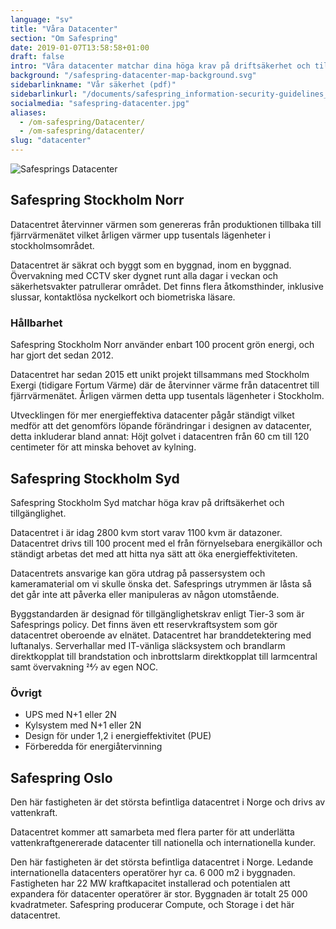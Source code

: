 ```yaml
---
language: "sv"
title: "Våra Datacenter"
section: "Om Safespring"
date: 2019-01-07T13:58:58+01:00
draft: false
intro: "Våra datacenter matchar dina höga krav på driftsäkerhet och tillgänglighet. Du får dessutom en klimatsmart lösning eftersom våra datacenter drivs till 100 procent med el från förnyelsebara energikällor."
background: "/safespring-datacenter-map-background.svg"
sidebarlinkname: "Vår säkerhet (pdf)"
sidebarlinkurl: "/documents/safespring_information-security-guidelines_2024.pdf"
socialmedia: "safespring-datacenter.jpg"
aliases:
  - /om-safespring/Datacenter/
  - /om-safespring/datacenter/
slug: "datacenter"
---
```


![Safesprings Datacenter](/img/graphics/safespring-datacenter-map-container.svg)

## Safespring Stockholm Norr

<div class="ingress"><p>Datacentret återvinner värmen som genereras från produktionen tillbaka till fjärrvärmenätet vilket årligen värmer upp tusentals lägenheter i stockholmsområdet.</p></div>

Datacentret är säkrat och byggt som en byggnad, inom en byggnad. Övervakning med CCTV sker dygnet runt alla dagar i veckan och säkerhetsvakter patrullerar området. Det finns flera åtkomsthinder, inklusive slussar, kontaktlösa nyckelkort och biometriska läsare.

### Hållbarhet

Safespring Stockholm Norr använder enbart 100 procent grön energi, och har gjort det sedan 2012.

Datacentret har sedan 2015 ett unikt projekt tillsammans med Stockholm Exergi (tidigare Fortum Värme) där de återvinner värme från datacentret till fjärrvärmenätet. Årligen värmen detta upp tusentals lägenheter i Stockholm.

Utvecklingen för mer energieffektiva datacenter pågår ständigt vilket medför att det genomförs löpande förändringar i designen av datacenter, detta inkluderar bland annat: Höjt golvet i datacentren från 60 cm till 120 centimeter för att minska behovet av kylning.

## Safespring Stockholm Syd

<div class="ingress"><p>Safespring Stockholm Syd matchar höga krav på driftsäkerhet och tillgänglighet.</p></div>

Datacentret i är idag 2800 kvm stort varav 1100 kvm är datazoner. Datacentret drivs till 100 procent med el från förnyelsebara energikällor och ständigt arbetas det med att hitta nya sätt att öka energieffektiviteten.

Datacentrets ansvarige kan göra utdrag på passersystem och kameramaterial om vi skulle önska det. Safesprings utrymmen är låsta så det går inte att påverka eller manipuleras av någon utomstående.

Byggstandarden är designad för tillgänglighetskrav enligt Tier-3 som är Safesprings policy. Det finns även ett reservkraftsystem som gör datacentret oberoende av elnätet.
Datacentret har branddetektering med luftanalys. Serverhallar med IT-vänliga släcksystem och brandlarm direktkopplat till brandstation och inbrottslarm direktkopplat till larmcentral samt övervakning 24⁄7 av egen NOC.

### Övrigt

- UPS med N+1 eller 2N
- Kylsystem med N+1 eller 2N
- Design för under 1,2 i energieffektivitet (PUE)
- Förberedda för energiåtervinning

## Safespring Oslo

<div class="ingress"><p>Den här fastigheten är det största befintliga datacentret i Norge och drivs av vattenkraft.</p></div>

Datacentret kommer att samarbeta med flera parter för att underlätta vattenkraftgenererade datacenter till nationella och internationella kunder.

Den här fastigheten är det största befintliga datacentret i Norge. Ledande internationella datacenters operatörer hyr ca. 6 000 m2 i byggnaden. Fastigheten har 22 MW kraftkapacitet installerad och potentialen att expandera för datacenter operatörer är stor. Byggnaden är totalt 25 000 kvadratmeter. Safespring producerar Compute, och Storage i det här datacentret.
